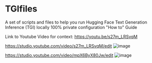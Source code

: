 # TGIfiles
A set of scripts and files to help you run Hugging Face Text Generation Inference (TGI) locally 100% private configuration "How to" Guide

Link to Youtube Video for context:  https://youtu.be/s27m_LRSvqM

https://studio.youtube.com/video/s27m_LRSvqM/edit
![image](https://github.com/jjmlovesgit/TGIfiles/assets/47751509/b6ece768-8cba-4ff0-ab30-34c3ebb3d8fc)


https://studio.youtube.com/video/mpX6ByX80Jw/edit
![image](https://github.com/jjmlovesgit/TGIfiles/assets/47751509/93c3af2d-b7a7-47ea-8459-e3ad20dfb4b2)
